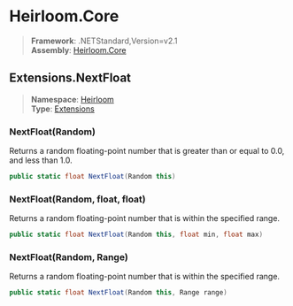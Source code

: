 # Heirloom.Core

> **Framework**: .NETStandard,Version=v2.1  
> **Assembly**: [Heirloom.Core][0]  

## Extensions.NextFloat

> **Namespace**: [Heirloom][0]  
> **Type**: [Extensions][1]  

### NextFloat(Random)

Returns a random floating-point number that is greater than or equal to 0.0, and less than 1.0.

```cs
public static float NextFloat(Random this)
```

### NextFloat(Random, float, float)

Returns a random floating-point number that is within the specified range.

```cs
public static float NextFloat(Random this, float min, float max)
```

### NextFloat(Random, Range)

Returns a random floating-point number that is within the specified range.

```cs
public static float NextFloat(Random this, Range range)
```

[0]: ../../../Heirloom.Core.md
[1]: ../Extensions.md
